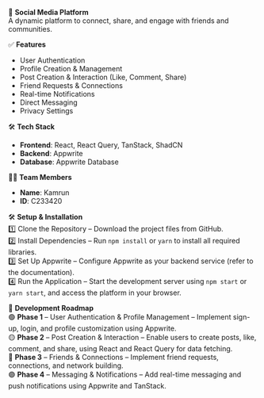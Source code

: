 🎉 **Social Media Platform**  
A dynamic platform to connect, share, and engage with friends and communities.

✅ **Features**

- User Authentication
- Profile Creation & Management
- Post Creation & Interaction (Like, Comment, Share)
- Friend Requests & Connections
- Real-time Notifications
- Direct Messaging
- Privacy Settings

🛠 **Tech Stack**

- **Frontend**: React, React Query, TanStack, ShadCN
- **Backend**: Appwrite
- **Database**: Appwrite Database

👨‍💻 **Team Members**

- **Name**: Kamrun
- **ID**: C233420

🛠️ **Setup & Installation**  
1️⃣ Clone the Repository – Download the project files from GitHub.  
2️⃣ Install Dependencies – Run `npm install` or `yarn` to install all required libraries.  
3️⃣ Set Up Appwrite – Configure Appwrite as your backend service (refer to the documentation).  
4️⃣ Run the Application – Start the development server using `npm start` or `yarn start`, and access the platform in your browser.

📅 **Development Roadmap**  
🟢 **Phase 1** – User Authentication & Profile Management – Implement sign-up, login, and profile customization using Appwrite.  
🟡 **Phase 2** – Post Creation & Interaction – Enable users to create posts, like, comment, and share, using React and React Query for data fetching.  
🔵 **Phase 3** – Friends & Connections – Implement friend requests, connections, and network building.  
🟣 **Phase 4** – Messaging & Notifications – Add real-time messaging and push notifications using Appwrite and TanStack.

